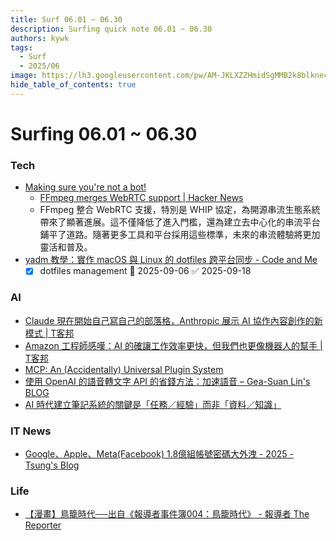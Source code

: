 ```yaml
---
title: Surf 06.01 ~ 06.30
description: Surfing quick note 06.01 ~ 06.30
authors: kywk
tags:
  - Surf
  - 2025/06
image: https://lh3.googleusercontent.com/pw/AM-JKLXZZHmidSgMMB2k8blkneclNRysPXLr__G7rZ4hPi2sN0jC67PHAbX1MyFj8hQX_MTZ6bwIMPwCyu2fu1bU0ZXSX09eu-OlSDb4U-9haUS_wgnVPLaCM6WQLsRbsnocF8X5Edmt35rDjytljbNEMsaf8A=w800-no?authuser=0
hide_table_of_contents: true
---
```


# Surfing 06.01 ~ 06.30

### Tech

- [Making sure you're not a bot!](https://git.ffmpeg.org/gitweb/ffmpeg.git/commit/167e343bbe75515a80db8ee72ffa0c607c944a00)
	- [FFmpeg merges WebRTC support \| Hacker News](https://news.ycombinator.com/item?id=44182186)
	- FFmpeg 整合 WebRTC 支援，特別是 WHIP 協定，為開源串流生態系統帶來了顯著進展。這不僅降低了進入門檻，還為建立去中心化的串流平台鋪平了道路。隨著更多工具和平台採用這些標準，未來的串流體驗將更加靈活和普及。
- [yadm 教學：實作 macOS 與 Linux 的 dotfiles 跨平台同步 - Code and Me](https://blog.kyomind.tw/yadm-cross-platform/)
	- [x] dotfiles management 📅 2025-09-06 ✅ 2025-09-18

### AI

- [Claude 現在開始自己寫自己的部落格，Anthropic 展示 AI 協作內容創作的新模式 \| T客邦](https://www.techbang.com/posts/123587-claude-ai-blogging-anthropic-collaborative-content)
- [Amazon 工程師感嘆：AI 的確讓工作效率更快，但我們也更像機器人的幫手 \| T客邦](https://www.techbang.com/posts/123502-amazon-engineers-ai-pressure)
- [MCP: An (Accidentally) Universal Plugin System](https://worksonmymachine.substack.com/p/mcp-an-accidentally-universal-plugin)
- [使用 OpenAI 的語音轉文字 API 的省錢方法：加速語音 – Gea-Suan Lin's BLOG](https://blog.gslin.org/archives/2025/06/27/12490/)
- [AI 時代建立筆記系統的關鍵是「任務／經驗」而非「資料／知識」](https://www.playpcesor.com/2025/06/ai.html)

### IT News

- [Google、Apple、Meta(Facebook) 1.8億組帳號密碼大外洩 - 2025 - Tsung's Blog](https://blog.longwin.com.tw/2025/06/news-google-apple-meta-facebook-password-crack-hack-security-2025/)

### Life

- [【漫畫】鳥籠時代──出自《報導者事件簿004：鳥籠時代》 - 報導者 The Reporter](https://www.twreporter.org/a/era-of-small-sized-housing-unit-comic)
